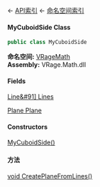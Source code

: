 ← [API索引](Api-Index) ← [命名空间索引](Namespace-Index)

#### MyCuboidSide Class

```csharp
public class MyCuboidSide
```

**命名空间:** [VRageMath](VRageMath)  
**Assembly:** VRage.Math.dll

#### Fields

[Line&#91&#93; Lines](VRageMath.MyCuboidSide.Lines)

> 

[Plane Plane](VRageMath.MyCuboidSide.Plane)

> 

#### Constructors

[MyCuboidSide()](VRageMath.MyCuboidSide..ctor)

> 

#### 方法

[void CreatePlaneFromLines()](VRageMath.MyCuboidSide.CreatePlaneFromLines)

> 

